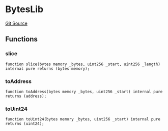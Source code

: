 # BytesLib
[Git Source](https://github.com/KYRDTeam/ilo-contracts/blob/be1379a5058f6506f3a229427893748ee4e5ab65/src/libraries/BytesLib.sol)


## Functions
### slice


```solidity
function slice(bytes memory _bytes, uint256 _start, uint256 _length) internal pure returns (bytes memory);
```

### toAddress


```solidity
function toAddress(bytes memory _bytes, uint256 _start) internal pure returns (address);
```

### toUint24


```solidity
function toUint24(bytes memory _bytes, uint256 _start) internal pure returns (uint24);
```

